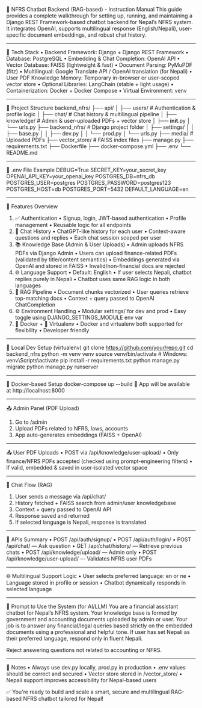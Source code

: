 📘 NFRS Chatbot Backend (RAG-based) - Instruction Manual
This guide provides a complete walkthrough for setting up, running, and maintaining a Django REST Framework-based chatbot backend for Nepal’s NFRS system. It integrates OpenAI, supports multilingual response (English/Nepali), user-specific document embeddings, and robust chat history.
________________________________________
🚀 Tech Stack
•	Backend Framework: Django + Django REST Framework
•	Database: PostgreSQL
•	Embedding & Chat Completion: OpenAI API
•	Vector Database: FAISS (lightweight & fast)
•	Document Parsing: PyMuPDF (fitz)
•	Multilingual: Google Translate API / OpenAI translation (for Nepali)
•	User PDF Knowledge Memory: Temporary in-browser or user-scoped vector store
•	Optional Libraries: LangChain (stable + light usage)
•	Containerization: Docker + Docker Compose
•	Virtual Environment: venv
________________________________________
📁 Project Structure
backend_nfrs/
├── api/
│   ├── users/           # Authentication & profile logic
│   ├── chat/            # Chat history & multilingual pipeline
│   ├── knowledge/       # Admin & user-uploaded PDFs + vector store
│   ├── __init__.py
│   └── urls.py
├── backend_nfrs/       # Django project folder
│   ├── settings/
│   │   ├── base.py
│   │   ├── dev.py
│   │   └── prod.py
│   └── urls.py
├── media/              # Uploaded PDFs
├── vector_store/       # FAISS index files
├── manage.py
├── requirements.txt
├── Dockerfile
├── docker-compose.yml
├── .env
└── README.md
________________________________________
🔐 .env File Example
DEBUG=True
SECRET_KEY=your_secret_key
OPENAI_API_KEY=your_openai_key
POSTGRES_DB=nfrs_db
POSTGRES_USER=postgres
POSTGRES_PASSWORD=postgres123
POSTGRES_HOST=db
POSTGRES_PORT=5432
DEFAULT_LANGUAGE=en
________________________________________
🧠 Features Overview
1. ✅ Authentication
•	Signup, login, JWT-based authentication
•	Profile management
•	Reusable logic for all endpoints
2. 💬 Chat History
•	ChatGPT-like history for each user
•	Context-aware questions and replies
•	Each chat session scoped per user
3. 📚 Knowledge Base (Admin & User Uploads)
•	Admin uploads NFRS PDFs via Django Admin
•	Users can upload finance-related PDFs (validated by title/content semantics)
•	Embeddings generated via OpenAI and stored in FAISS
•	Invalid/non-financial docs are rejected
4. 🌐 Language Support
•	Default: English
•	If user selects Nepali, chatbot replies purely in Nepali
•	Chatbot uses same RAG logic in both languages
5. 🧠 RAG Pipeline
•	Document chunks vectorized
•	User queries retrieve top-matching docs
•	Context + query passed to OpenAI ChatCompletion
6. ⚙️ Environment Handling
•	Modular settings/ for dev and prod
•	Easy toggle using DJANGO_SETTINGS_MODULE env var
7. 🐳 Docker + 🐍 Virtualenv
•	Docker and virtualenv both supported for flexibility
•	Developer friendly
________________________________________
🧪 Local Dev Setup (virtualenv)
git clone https://github.com/your/repo.git
cd backend_nfrs
python -m venv venv
source venv/bin/activate  # Windows: venv\Scripts\activate
pip install -r requirements.txt
python manage.py migrate
python manage.py runserver
________________________________________
🐳 Docker-based Setup
docker-compose up --build
📌 App will be available at http://localhost:8000
________________________________________
📤 Admin Panel (PDF Upload)
1.	Go to /admin
2.	Upload PDFs related to NFRS, laws, accounts
3.	App auto-generates embeddings (FAISS + OpenAI)
________________________________________
📤 User PDF Uploads
•	POST via /api/knowledge/user-upload/
•	Only finance/NFRS PDFs accepted (checked using prompt-engineering filters)
•	If valid, embedded & saved in user-isolated vector space
________________________________________
💬 Chat Flow (RAG)
1.	User sends a message via /api/chat/
2.	History fetched + FAISS search from admin/user knowledgebase
3.	Context + query passed to OpenAI API
4.	Response saved and returned
5.	If selected language is Nepali, response is translated
________________________________________
📂 APIs Summary
•	POST /api/auth/signup/
•	POST /api/auth/login/
•	POST /api/chat/ — Ask question
•	GET /api/chat/history/ — Retrieve previous chats
•	POST /api/knowledge/upload/ — Admin only
•	POST /api/knowledge/user-upload/ — Validates NFRS user PDFs
________________________________________
🌐 Multilingual Support Logic
•	User selects preferred language: en or ne
•	Language stored in profile or session
•	Chatbot dynamically responds in selected language
________________________________________
🤖 Prompt to Use the System (for AI/LLM)
You are a financial assistant chatbot for Nepal’s NFRS system. Your knowledge base is formed by government and accounting documents uploaded by admin or user. Your job is to answer any financial/legal queries based strictly on the embedded documents using a professional and helpful tone. If user has set Nepali as their preferred language, respond only in fluent Nepali.

Reject answering questions not related to accounting or NFRS.
________________________________________
📌 Notes
•	Always use dev.py locally, prod.py in production
•	.env values should be correct and secured
•	Vector store stored in /vector_store/
•	Nepali support improves accessibility for Nepal-based users


✅ You're ready to build and scale a smart, secure and multilingual RAG-based NFRS chatbot tailored for Nepal!
